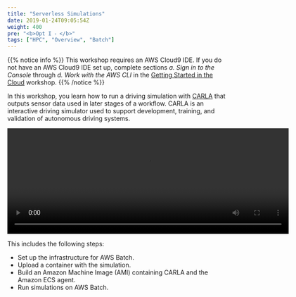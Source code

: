 ```yaml
---
title: "Serverless Simulations"
date: 2019-01-24T09:05:54Z
weight: 400
pre: "<b>Opt I ⁃ </b>"
tags: ["HPC", "Overview", "Batch"]
---
```


{{% notice info %}}
This workshop requires an AWS Cloud9 IDE. If you do not have an AWS Cloud9 IDE set up, complete sections *a. Sign in to the Console* through *d. Work with the AWS CLI* in the [Getting Started in the Cloud](/02-aws-getting-started.html) workshop.
{{% /notice %}}

In this workshop, you learn how to run a driving simulation with [CARLA](http://carla.org/) that outputs sensor data used in later stages of a workflow. CARLA is an interactive driving simulator used to support development, training, and validation of autonomous driving systems.

<video width="640" height="240" controls>
  <source src="/images/carla.mp4" type="video/mp4">
  Your browser does not support the video tag.
</video>

This includes the following steps:

- Set up the infrastructure for AWS Batch.
- Upload a container with the simulation.
- Build an Amazon Machine Image (AMI) containing CARLA and the Amazon ECS agent.
- Run simulations on AWS Batch.
